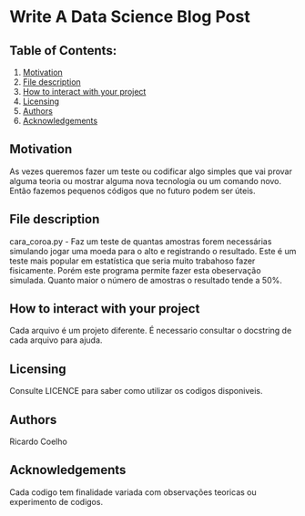 # Write A Data Science Blog Post 

## Table of Contents:

1. [Motivation](#motivation)
2. [File description](#file)
3. [How to interact with your project](#interact)
4. [Licensing](#licensing)
5. [Authors](#author)
6. [Acknowledgements](#ack)

## Motivation <a name="motivation"></a>
As vezes queremos fazer um teste ou codificar algo simples que vai provar alguma teoria ou mostrar alguma nova tecnologia ou um comando novo. Então fazemos pequenos códigos que no futuro podem ser úteis.    

## File description <a name="file"></a>
cara_coroa.py - Faz um teste de quantas amostras forem necessárias simulando jogar uma moeda para o alto e registrando o resultado. Este é um teste mais popular em estatística que seria muito trabahoso fazer fisicamente. Porém este programa permite fazer esta obeservação simulada. Quanto maior o número de amostras o resultado tende a 50%.

## How to interact with your project <a name="interact"></a>
Cada arquivo é um projeto diferente. É necessario consultar o docstring de cada arquivo para ajuda.

## Licensing <a name="licensing"></a>
Consulte LICENCE para saber como utilizar os codigos disponiveis.

## Authors <a name="author"></a>
Ricardo Coelho

## Acknowledgements <a name="ack"></a>
Cada codigo tem finalidade variada com observações teoricas ou experimento de codigos.
